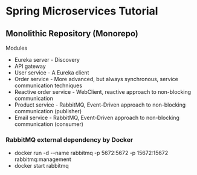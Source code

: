 # Spring Microservices Tutorial

## Monolithic Repository (Monorepo)

Modules
- Eureka server - Discovery
- API gateway
- User service - A Eureka client
- Order service - More advanced, but always synchronous, service communication techniques
- Reactive order service - WebClient, reactive approach to non-blocking communication
- Product service - RabbitMQ, Event-Driven approach to non-blocking communication (publisher)
- Email service - RabbitMQ, Event-Driven approach to non-blocking communication (consumer)

### RabbitMQ external dependency by Docker

- docker run -d --name rabbitmq -p 5672:5672 -p 15672:15672 rabbitmq:management
- docker start rabbitmq

